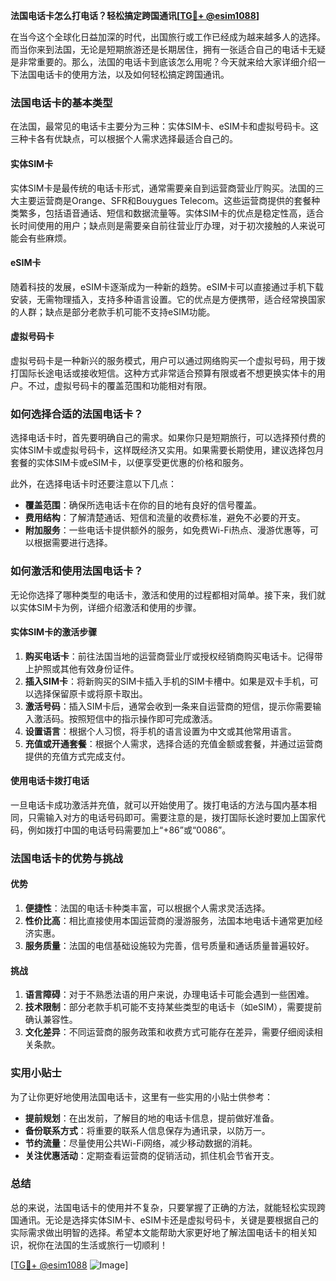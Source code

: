 **法国电话卡怎么打电话？轻松搞定跨国通讯[[TG💪+ @esim1088](https://t.me/s/esim1088)]**

在当今这个全球化日益加深的时代，出国旅行或工作已经成为越来越多人的选择。而当你来到法国，无论是短期旅游还是长期居住，拥有一张适合自己的电话卡无疑是非常重要的。那么，法国的电话卡到底该怎么用呢？今天就来给大家详细介绍一下法国电话卡的使用方法，以及如何轻松搞定跨国通讯。

### 法国电话卡的基本类型

在法国，最常见的电话卡主要分为三种：实体SIM卡、eSIM卡和虚拟号码卡。这三种卡各有优缺点，可以根据个人需求选择最适合自己的。

#### 实体SIM卡
实体SIM卡是最传统的电话卡形式，通常需要亲自到运营商营业厅购买。法国的三大主要运营商是Orange、SFR和Bouygues Telecom。这些运营商提供的套餐种类繁多，包括语音通话、短信和数据流量等。实体SIM卡的优点是稳定性高，适合长时间使用的用户；缺点则是需要亲自前往营业厅办理，对于初次接触的人来说可能会有些麻烦。

#### eSIM卡
随着科技的发展，eSIM卡逐渐成为一种新的趋势。eSIM卡可以直接通过手机下载安装，无需物理插入，支持多种语言设置。它的优点是方便携带，适合经常换国家的人群；缺点是部分老款手机可能不支持eSIM功能。

#### 虚拟号码卡
虚拟号码卡是一种新兴的服务模式，用户可以通过网络购买一个虚拟号码，用于拨打国际长途电话或接收短信。这种方式非常适合预算有限或者不想更换实体卡的用户。不过，虚拟号码卡的覆盖范围和功能相对有限。

### 如何选择合适的法国电话卡？

选择电话卡时，首先要明确自己的需求。如果你只是短期旅行，可以选择预付费的实体SIM卡或虚拟号码卡，这样既经济又实用。如果需要长期使用，建议选择包月套餐的实体SIM卡或eSIM卡，以便享受更优惠的价格和服务。

此外，在选择电话卡时还要注意以下几点：
- **覆盖范围**：确保所选电话卡在你的目的地有良好的信号覆盖。
- **费用结构**：了解清楚通话、短信和流量的收费标准，避免不必要的开支。
- **附加服务**：一些电话卡提供额外的服务，如免费Wi-Fi热点、漫游优惠等，可以根据需要进行选择。

### 如何激活和使用法国电话卡？

无论你选择了哪种类型的电话卡，激活和使用的过程都相对简单。接下来，我们就以实体SIM卡为例，详细介绍激活和使用的步骤。

#### 实体SIM卡的激活步骤
1. **购买电话卡**：前往法国当地的运营商营业厅或授权经销商购买电话卡。记得带上护照或其他有效身份证件。
2. **插入SIM卡**：将新购买的SIM卡插入手机的SIM卡槽中。如果是双卡手机，可以选择保留原卡或将原卡取出。
3. **激活号码**：插入SIM卡后，通常会收到一条来自运营商的短信，提示你需要输入激活码。按照短信中的指示操作即可完成激活。
4. **设置语言**：根据个人习惯，将手机的语言设置为中文或其他常用语言。
5. **充值或开通套餐**：根据个人需求，选择合适的充值金额或套餐，并通过运营商提供的充值方式完成支付。

#### 使用电话卡拨打电话
一旦电话卡成功激活并充值，就可以开始使用了。拨打电话的方法与国内基本相同，只需输入对方的电话号码即可。需要注意的是，拨打国际长途时要加上国家代码，例如拨打中国的电话号码需要加上“+86”或“0086”。

### 法国电话卡的优势与挑战

#### 优势
1. **便捷性**：法国的电话卡种类丰富，可以根据个人需求灵活选择。
2. **性价比高**：相比直接使用本国运营商的漫游服务，法国本地电话卡通常更加经济实惠。
3. **服务质量**：法国的电信基础设施较为完善，信号质量和通话质量普遍较好。

#### 挑战
1. **语言障碍**：对于不熟悉法语的用户来说，办理电话卡可能会遇到一些困难。
2. **技术限制**：部分老款手机可能不支持某些类型的电话卡（如eSIM），需要提前确认兼容性。
3. **文化差异**：不同运营商的服务政策和收费方式可能存在差异，需要仔细阅读相关条款。

### 实用小贴士

为了让你更好地使用法国电话卡，这里有一些实用的小贴士供参考：

- **提前规划**：在出发前，了解目的地的电话卡信息，提前做好准备。
- **备份联系方式**：将重要的联系人信息保存为通讯录，以防万一。
- **节约流量**：尽量使用公共Wi-Fi网络，减少移动数据的消耗。
- **关注优惠活动**：定期查看运营商的促销活动，抓住机会节省开支。

### 总结

总的来说，法国电话卡的使用并不复杂，只要掌握了正确的方法，就能轻松实现跨国通讯。无论是选择实体SIM卡、eSIM卡还是虚拟号码卡，关键是要根据自己的实际需求做出明智的选择。希望本文能帮助大家更好地了解法国电话卡的相关知识，祝你在法国的生活或旅行一切顺利！

[[TG💪+ @esim1088](https://t.me/s/esim1088) ![Image](https://i.postimg.cc/4NQfJmqS/Snipaste-2025-05-13-00-14-12.png)]